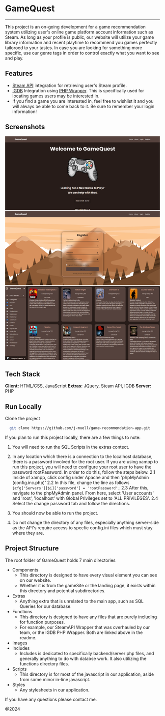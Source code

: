 # GameQuest
---
This project is an on-going development for a game recommendation system utilizing user's online game platform account information such as Steam. As long as your profile is public, our website will utilize your game library information and recent playtime to recommend you games perfectly tailoroed to your tastes.
In case you are looking for something more specific, use our genre tags in order to control exactly what you want to see and play.

## Features

- [Steam API](https://developer.valvesoftware.com/wiki/Steam_Web_API#GetPlayerSummaries_.28v0001.29) integration for retrieving user's Steam profile.
- [IGDB](https://api-docs.igdb.com/) Integration using [PHP Wrapper](http://enisz.github.io/igdb). This is specifically used for locating games users may be interested in.
- If you find a game you are interested in, feel free to wishlist it and you will always be able to come back to it. Be sure to remember your login information!

## Screenshots

![GameQuest](images/screenshots/frontPage.png)
![GameQuest](images/screenshots/register.png)
![GameQuest](images/screenshots/gamePage.png)

## Tech Stack

**Client:** HTML/CSS, JavaScript
**Extras:** JQuery, Steam API, IGDB
**Server:** PHP

## Run Locally

Clone the project

```bash
  git clone https://github.com/j-muell/game-recommendation-app.git
```

If you plan to run this project locally, there are a few things to note:

1. You will need to run the SQL Scripts in the extras contect.

2. In any location which there is a connection to the localhost database, there is a password involved for the root user. If you are using xampp to run this project, you will need to configure your root user to have the password rootPassword. In order to do this, follow the steps below.
   2.1 Inside of xampp, click config under Apache and then 'phpMyAdmin (config.inc.php)'
   2.2 In this file, change the line as follows `$cfg['Servers'][$i]['password'] = 'rootPassword';`
   2.3 After this, navigate to the phpMyAdmin panel. From here, select 'User accounts' and 'root', 'localhost' with Global Privileges set to 'ALL PRIVILEGES'.
   2.4 Select the change password tab and follow the directions.

3. You should now be able to run the project.

4. Do not change the directory of any files, especially anything server-side as the API's require access to specfic config.ini files which must stay where they are.

## Project Structure

The root folder of GameQuest holds 7 main directories

- Components
  - This directory is designed to have every visual element you can see on our website.
  - Whether it is from the gameSite or the landing page, it exists within this directory and potential subdirectories.
- Extras
  - Anything extra that is unrelated to the main app, such as SQL Queries for our database.
- Functions
  - This directory is designed to have any files that are purely including for function purposes.
  - For example, our SteamAPI Wrapper that was overhauled by our team, or the IGDB PHP Wrapper. Both are linked above in the readme.
- Images
- Includes
  - Includes is dedicated to specifically backend/server php files, and generally anything to do with databse work. It also utilizing the functions directory files.
- Scripts
  - This directory is for most of the javascript in our application, aside from some minor in-line javascript.
- Styles
  - Any stylesheets in our application.

 If you have any questions please contact me.

 @2024
